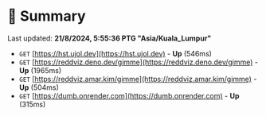 # 📖 Summary
Last updated: **21/8/2024, 5:55:36 PTG "Asia/Kuala_Lumpur"**

- `GET` [https://hst.ujol.dev](https://hst.ujol.dev) - **Up** (546ms)
- `GET` [https://reddviz.deno.dev/gimme](https://reddviz.deno.dev/gimme) - **Up** (1965ms)
- `GET` [https://reddviz.amar.kim/gimme](https://reddviz.amar.kim/gimme) - **Up** (504ms)
- `GET` [https://dumb.onrender.com](https://dumb.onrender.com) - **Up** (315ms)
